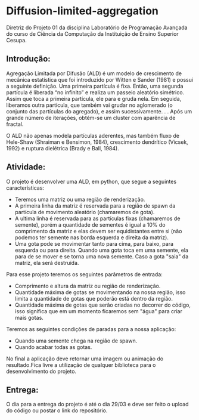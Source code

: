 # Diffusion-limited-aggregation

Diretriz do Projeto 01 da disciplina Laboratório de Programação Avançada do curso de Ciência da Computação da Instituição de Ensino Superior Cesupa.

## Introdução:
Agregação Limitada por Difusão (ALD) é um modelo de crescimento de mecânica estatística que foi introduzido por Witten e Sander (1981) e possui a seguinte definição.
Uma primeira partícula é fixa. Então, uma segunda partícula é liberada “no infinito” e realiza um passeio aleatório simétrico. Assim que toca a primeira partícula, ele para e gruda nela. Em seguida, liberamos outra partícula, que também vai grudar no aglomerado (o conjunto das partículas do agregado), e assim sucessivamente. . . Após um grande número de iterações, obtém-se um cluster com aparência de fractal.

O ALD não apenas modela partículas aderentes, mas também fluxo de Hele-Shaw (Shraiman e Bensimon, 1984), crescimento dendrítico (Vicsek, 1992) e ruptura dielétrica (Brady e Ball, 1984).

## Atividade:
O projeto é desenvolver uma ALD, em python, que segue a seguintes características:
- Teremos uma matriz ou uma região de renderização.
- A primeira linha da matriz é reservada para a região de spawn da partícula de movimento aleatório (chamaremos de gota).
- A ultima linha é reservada para as partículas fixas (chamaremos de semente), porém a quantidade de sementes é igual a 10% do comprimento da matriz e elas devem ser equidistantes entre si (não podemos ter semente nas borda esquerda e direita da matriz).
- Uma gota pode se movimentar tanto para cima, para baixo, para esquerda ou para direita. Quando uma gota toca em uma semente, ela para de se mover e se torna uma nova semente. Caso a gota "saia" da matriz, ela será destruída.

Para esse projeto teremos os seguintes parâmetros de entrada:
- Comprimento e altura da matriz ou região de renderização.
- Quantidade máxima de gotas se movimentando na nossa região, isso limita a quantidade de gotas que poderão está dentro da região.
- Quantidade máxima de gotas que serão criadas no decorrer do código, isso significa que em um momento ficaremos sem "água" para criar mais gotas.

Teremos as seguintes condições de paradas para a nossa aplicação:
- Quando uma semente chega na região de spawn.
- Quando acabar todas as gotas.

No final a aplicação deve retornar uma imagem ou animação do resultado.Fica livre a utilização de qualquer biblioteca para o desenvolvimento do projeto.

## Entrega:
O dia para a entrega do projeto é até o dia 29/03 e deve ser feito o upload do código ou postar o link do repositório.
